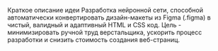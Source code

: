 Краткое описание идеи
Разработка нейронной сети, способной автоматически конвертировать дизайн-макеты из Figma (.figma) в чистый, валидный и адаптивный HTML и CSS код. Цель - минимизировать ручной труд верстальщика, ускорить процесс разработки и снизить стоимость создания веб-страниц.
